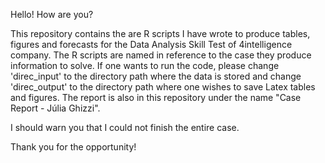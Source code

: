 Hello!
How are you?

This repository contains the are R scripts I have wrote to produce tables, figures and forecasts for the Data Analysis Skill Test of 4intelligence company.
The R scripts are named in reference to the case they produce information to solve. If one wants to run the code, please change 'direc_input' to the directory path where the data is stored and change 'direc_output' to the directory path where one wishes to save Latex tables and figures.
The report is also in this repository under the name "Case Report - Júlia Ghizzi".

I should warn you that I could not finish the entire case.

Thank you for the opportunity!
